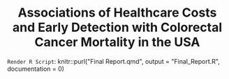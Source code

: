<h1 align="center">Associations of Healthcare Costs and Early Detection with Colorectal Cancer Mortality in the USA</h1>

`Render R Script`: knitr::purl("Final Report.qmd", output = "Final_Report.R", documentation = 0)
